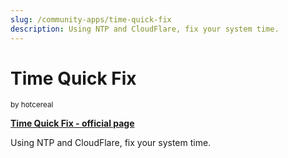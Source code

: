 ```yaml
---
slug: /community-apps/time-quick-fix
description: Using NTP and CloudFlare, fix your system time.
---
```


# Time Quick Fix
<sup>by hotcereal</sup>

[**Time Quick Fix - official page**](https://github.com/hotcereal/time-quick-fix)

Using NTP and CloudFlare, fix your system time.
